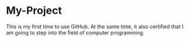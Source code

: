 # My-Project
This is my first time to use GitHub. At the same time, it also certified that I am going to step into the field of computer programming.
